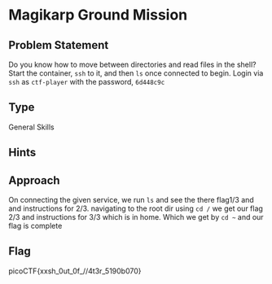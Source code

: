 # Magikarp Ground Mission

## Problem Statement

Do you know how to move between directories and read files in the shell? Start the container, `ssh` to it, and then `ls` once connected to begin. Login via `ssh` as `ctf-player` with the password, `6d448c9c`

## Type

General Skills

## Hints


## Approach

On connecting the given service, we run `ls` and see the there flag1/3 and and instructions for 2/3.
navigating to the root dir using `cd /` we get our flag 2/3 and instructions for 3/3 which is in home. Which we get by `cd ~` and our flag is complete

## Flag

picoCTF{xxsh_0ut_0f_\/\/4t3r_5190b070}